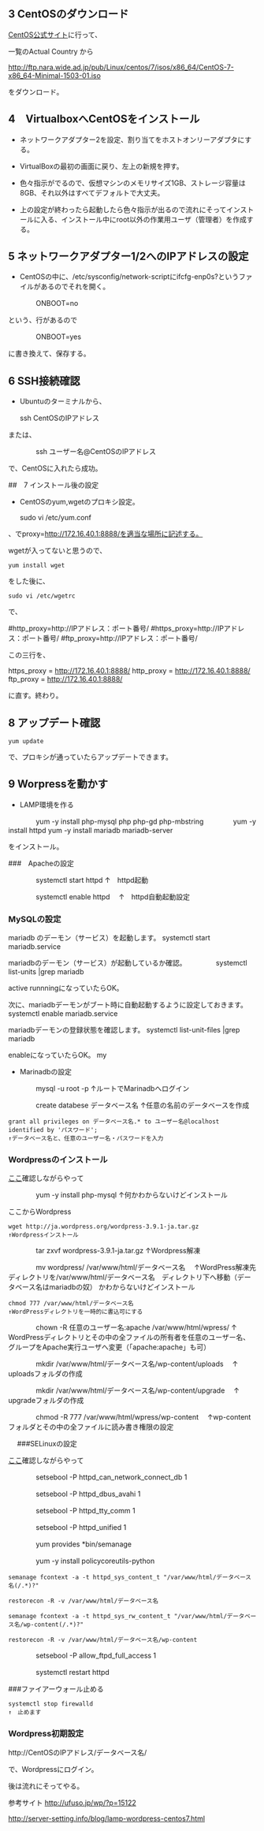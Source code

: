 ## 3 CentOSのダウンロード

[CentOS公式サイト](http://isoredirect.centos.org/centos/7/isos/x86_64/CentOS-7-x86_64-Minimal-1503-01.iso)に行って、

一覧のActual Country から

http://ftp.nara.wide.ad.jp/pub/Linux/centos/7/isos/x86_64/CentOS-7-x86_64-Minimal-1503-01.iso

をダウンロード。

## 4　VirtualboxへCentOSをインストール

- ネットワークアダプター2を設定、割り当てをホストオンリーアダプタにする。

- VirtualBoxの最初の画面に戻り、左上の新規を押す。

- 色々指示がでるので、仮想マシンのメモリサイズ1GB、ストレージ容量は8GB、それ以外はすべてデフォルトで大丈夫。

- 上の設定が終わったら起動したら色々指示が出るので流れにそってインストールに入る、インストール中にroot以外の作業用ユーザ（管理者）を作成する。

## 5 ネットワークアダプター1/2へのIPアドレスの設定

- CentOSの中に、/etc/sysconfig/network-scriptにifcfg-enp0s?というファイルがあるのでそれを開く。

　　　　ONBOOT=no

という、行があるので

　　　　ONBOOT=yes

に書き換えて、保存する。

## 6 SSH接続確認


- Ubuntuのターミナルから、

    ssh CentOSのIPアドレス

または、

　　　　ssh ユーザー名@CentOSのIPアドレス

で、CentOSに入れたら成功。



##　7 インストール後の設定

- CentOSのyum,wgetのプロキシ設定。

    sudo vi /etc/yum.conf

、でproxy=http://172.16.40.1:8888/を適当な場所に記述する。

wgetが入ってないと思うので、

    yum install wget

をした後に、

    sudo vi /etc/wgetrc

で、

#http_proxy=http://IPアドレス：ポート番号/
#https_proxy=http://IPアドレス：ポート番号/
#ftp_proxy=http://IPアドレス：ポート番号/

この三行を、

https_proxy = http://172.16.40.1:8888/
http_proxy = http://172.16.40.1:8888/
ftp_proxy = http://172.16.40.1:8888/

に直す。終わり。

## 8 アップデート確認

    yum update

で、プロキシが通っていたらアップデートできます。



## 9 Worpressを動かす

- LAMP環境を作る

　　　　yum -y install php-mysql php php-gd php-mbstring
　　　　yum -y install httpd
    yum -y install mariadb mariadb-server

をインストール。

###　Apacheの設定

　　　　systemctl start httpd
	↑　httpd起動

　　　　systemctl enable httpd　
	↑　httpd自動起動設定


### MySQLの設定

mariadb のデーモン（サービス）を起動します。
    systemctl start mariadb.service

mariadbのデーモン（サービス）が起動しているか確認。
　　　　systemctl list-units |grep mariadb

active runnningになっていたらOK。

次に、mariadbデーモンがブート時に自動起動するように設定しておきます。
    systemctl enable mariadb.service
 
mariadbデーモンの登録状態を確認します。
    systemctl list-unit-files |grep mariadb

enableになっていたらOK。
my
- Marinadbの設定

　　　　mysql -u root -p
	↑ルートでMarinadbへログイン

　　　　create databese データベース名
	↑任意の名前のデータベースを作成

    grant all privileges on データベース名.* to ユーザー名@localhost identified by 'パスワード';
	↑データベース名と、任意のユーザー名・パスワードを入力

### Wordpressのインストール

[ここ](http://ufuso.jp/wp/?p=15315)確認しながらやって

　　　　yum -y install php-mysql
	↑何かわからないけどインストール

ここからWordpress

    wget http://ja.wordpress.org/wordpress-3.9.1-ja.tar.gz
	↑Wordpressインストール

　　　　tar zxvf wordpress-3.9.1-ja.tar.gz
	↑Wordpress解凍

　　　　mv wordpress/ /var/www/html/データベース名　
	↑WordPress解凍先ディレクトリを/var/www/html/データベース名　ディレクトリ下へ移動（データベース名はmariadbの奴）
かわからないけどインストール

    chmod 777 /var/www/html/データベース名　
	↑WordPressディレクトリを一時的に書込可にする

　　　　chown -R 任意のユーザー名:apache /var/www/html/wpress/
	↑　WordPressディレクトリとその中の全ファイルの所有者を任意のユーザー名、グループをApache実行ユーザへ変更（「apache:apache」も可）

　　　　mkdir /var/www/html/データベース名/wp-content/uploads　
	↑　uploadsフォルダの作成

　　　　mkdir /var/www/html/データベース名/wp-content/upgrade　
	↑　upgradeフォルダの作成

　　　　chmod -R 777 /var/www/html/wpress/wp-content　
	↑wp-contentフォルダとその中の全ファイルに読み書き権限の設定

　
###SELinuxの設定

[ここ](http://ufuso.jp/wp/?p=15315)確認しながらやって

　　　　setsebool -P httpd_can_network_connect_db 1

　　　　setsebool -P httpd_dbus_avahi 1

　　　　setsebool -P httpd_tty_comm 1

　　　　setsebool -P httpd_unified 1

　　　　yum provides *bin/semanage

　　　　yum -y install policycoreutils-python

    semanage fcontext -a -t httpd_sys_content_t "/var/www/html/データベース名(/.*)?"

    restorecon -R -v /var/www/html/データベース名

    semanage fcontext -a -t httpd_sys_rw_content_t "/var/www/html/データベース名/wp-content(/.*)?"

    restorecon -R -v /var/www/html/データベース名/wp-content

　　　　setsebool -P allow_ftpd_full_access 1

　　　　systemctl restart httpd

###ファイアーウォール止める

    systemctl stop firewalld
	↑　止めます

### Wordpress初期設定

http://CentOSのIPアドレス/データベース名/

で、Wordpressにログイン。

後は流れにそってやる。


参考サイト
http://ufuso.jp/wp/?p=15122

http://server-setting.info/blog/lamp-wordpress-centos7.html




	
